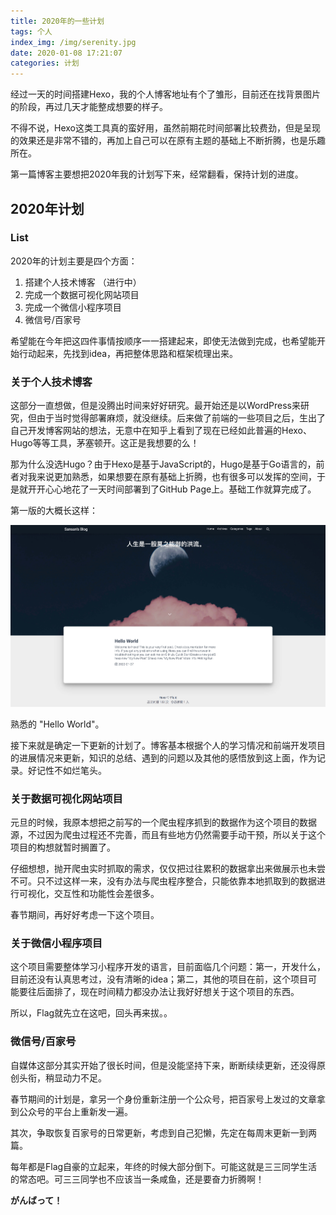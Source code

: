 ```yaml
---
title: 2020年的一些计划
tags: 个人
index_img: /img/serenity.jpg
date: 2020-01-08 17:21:07
categories: 计划
---
```


经过一天的时间搭建Hexo，我的个人博客地址有个了雏形，目前还在找背景图片的阶段，再过几天才能整成想要的样子。

不得不说，Hexo这类工具真的蛮好用，虽然前期花时间部署比较费劲，但是呈现的效果还是非常不错的，再加上自己可以在原有主题的基础上不断折腾，也是乐趣所在。

<!-- more -->

第一篇博客主要想把2020年我的计划写下来，经常翻看，保持计划的进度。

## 2020年计划

### List

2020年的计划主要是四个方面：

1. 搭建个人技术博客 （进行中）
2. 完成一个数据可视化网站项目
3. 完成一个微信小程序项目
4. 微信号/百家号

希望能在今年把这四件事情按顺序一一搭建起来，即使无法做到完成，也希望能开始行动起来，先找到idea，再把整体思路和框架梳理出来。

### 关于个人技术博客

这部分一直想做，但是没腾出时间来好好研究。最开始还是以WordPress来研究，但由于当时觉得部署麻烦，就没继续。后来做了前端的一些项目之后，生出了自己开发博客网站的想法，无意中在知乎上看到了现在已经如此普遍的Hexo、Hugo等等工具，茅塞顿开。这正是我想要的么！

那为什么没选Hugo？由于Hexo是基于JavaScript的，Hugo是基于Go语言的，前者对我来说更加熟悉，如果想要在原有基础上折腾，也有很多可以发挥的空间，于是就开开心心地花了一天时间部署到了GitHub Page上。基础工作就算完成了。

第一版的大概长这样：

![界面](/img/3.jpg)

熟悉的 "Hello World"。

接下来就是确定一下更新的计划了。博客基本根据个人的学习情况和前端开发项目的进展情况来更新，知识的总结、遇到的问题以及其他的感悟放到这上面，作为记录。好记性不如烂笔头。

### 关于数据可视化网站项目

元旦的时候，我原本想把之前写的一个爬虫程序抓到的数据作为这个项目的数据源，不过因为爬虫过程还不完善，而且有些地方仍然需要手动干预，所以关于这个项目的构想就暂时搁置了。

仔细想想，抛开爬虫实时抓取的需求，仅仅把过往累积的数据拿出来做展示也未尝不可。只不过这样一来，没有办法与爬虫程序整合，只能依靠本地抓取到的数据进行可视化，交互性和功能性会差很多。

春节期间，再好好考虑一下这个项目。

### 关于微信小程序项目

这个项目需要整体学习小程序开发的语言，目前面临几个问题：第一，开发什么，目前还没有认真思考过，没有清晰的idea；第二，其他的项目在前，这个项目可能要往后面排了，现在时间精力都没办法让我好好想关于这个项目的东西。

所以，Flag就先立在这吧，回头再来拔。。

### 微信号/百家号

自媒体这部分其实开始了很长时间，但是没能坚持下来，断断续续更新，还没得原创头衔，稍显动力不足。

春节期间的计划是，拿另一个身份重新注册一个公众号，把百家号上发过的文章拿到公众号的平台上重新发一遍。

其次，争取恢复百家号的日常更新，考虑到自己犯懒，先定在每周末更新一到两篇。

每年都是Flag自豪的立起来，年终的时候大部分倒下。可能这就是三三同学生活的常态吧。可三三同学也不应该当一条咸鱼，还是要奋力折腾啊！

**がんばって！**
